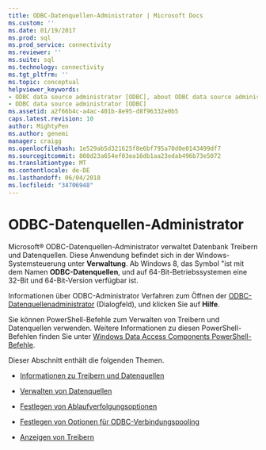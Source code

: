 ```yaml
---
title: ODBC-Datenquellen-Administrator | Microsoft Docs
ms.custom: ''
ms.date: 01/19/2017
ms.prod: sql
ms.prod_service: connectivity
ms.reviewer: ''
ms.suite: sql
ms.technology: connectivity
ms.tgt_pltfrm: ''
ms.topic: conceptual
helpviewer_keywords:
- ODBC data source administrator [ODBC], about ODBC data source administrator
- ODBC data source administrator [ODBC]
ms.assetid: a2f66b4c-a4ac-401b-8e95-d8f96332e0b5
caps.latest.revision: 10
author: MightyPen
ms.author: genemi
manager: craigg
ms.openlocfilehash: 1e529ab5d321625f8e6bf795a70d0e0143499df7
ms.sourcegitcommit: 808d23a654ef03ea16db1aa23edab496b73e5072
ms.translationtype: MT
ms.contentlocale: de-DE
ms.lasthandoff: 06/04/2018
ms.locfileid: "34706948"
---
```

# <a name="odbc-data-source-administrator"></a>ODBC-Datenquellen-Administrator
Microsoft® ODBC-Datenquellen-Administrator verwaltet Datenbank Treibern und Datenquellen. Diese Anwendung befindet sich in der Windows-Systemsteuerung unter **Verwaltung**. Ab Windows 8, das Symbol "ist mit dem Namen **ODBC-Datenquellen**, und auf 64-Bit-Betriebssystemen eine 32-Bit und 64-Bit-Version verfügbar ist.  
  
 Informationen über ODBC-Administrator Verfahren zum Öffnen der [ODBC-Datenquellenadministrator](http://msdn.microsoft.com/eea94d94-f53b-4289-ae75-9ccccde15333) (Dialogfeld), und klicken Sie auf **Hilfe**.  
  
 Sie können PowerShell-Befehle zum Verwalten von Treibern und Datenquellen verwenden. Weitere Informationen zu diesen PowerShell-Befehlen finden Sie unter [Windows Data Access Components PowerShell-Befehle](https://msdn.microsoft.com/library/windows/desktop/jj134064.aspx).  
  
 Dieser Abschnitt enthält die folgenden Themen.  
  
-   [Informationen zu Treibern und Datenquellen](../../odbc/admin/about-drivers-and-data-sources.md)  
  
-   [Verwalten von Datenquellen](../../odbc/admin/managing-data-sources.md)  
  
-   [Festlegen von Ablaufverfolgungsoptionen](../../odbc/admin/setting-tracing-options.md)  
  
-   [Festlegen von Optionen für ODBC-Verbindungspooling](../../odbc/admin/setting-odbc-connection-pooling-options.md)  
  
-   [Anzeigen von Treibern](../../odbc/admin/viewing-drivers.md)
